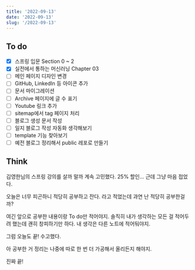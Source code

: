 ```yaml
---
title: '2022-09-13'
date: '2022-09-13'
slug: '/2022-09-13'
---
```


## To do

- [x] 스프링 입문 Section 0 ~ 2
- [x] 실전에서 통하는 머신러닝 Chapter 03
- [ ] 메인 페이지 디자인 변경
- [ ] GitHub, LinkedIn 등 아이콘 추가
- [ ] 문서 마이그레이션
- [ ] Archive 페이지에 글 수 표기
- [ ] Youtube 링크 추가
- [ ] sitemap에서 tag 페이지 처리
- [ ] 블로그 생성 문서 작성
- [ ] 일지 블로그 작성 자동화 생각해보기
- [ ] template 기능 찾아보기
- [ ] 예전 블로그 정리해서 public 레포로 만들기

## Think

김영한님의 스프링 강의를 살까 말까 계속 고민했다. 25% 할인... 근데 그냥 마음 접었다. 

오늘은 너무 피곤하니 적당히 공부하고 잔다. 라고 적었는데 과연 난 적당히 공부한걸까?

여긴 앞으로 공부한 내용이랑 To do만 적어야지. 솔직히 내가 생각하는 모든 걸 적어두려 했는데 괜히 창피하기만 하다. 내 생각은 다른 노트에 적어둬야지.

그럼 오늘도 끝! 수고했다.

아 공부한 거 정리는 나중에 따로 한 번 더 가공해서 올리든지 해야지.

진짜 끝!